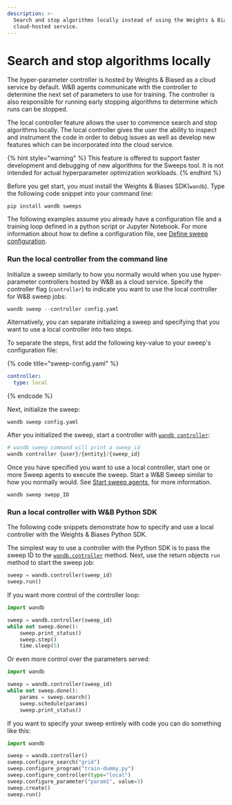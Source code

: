 ```yaml
---
description: >-
  Search and stop algorithms locally instead of using the Weights & Biases
  cloud-hosted service.
---
```


# Search and stop algorithms locally

The hyper-parameter controller is hosted by Weights & Biased as a cloud service by default. W\&B agents communicate with the controller to determine the next set of parameters to use for training. The controller is also responsible for running early stopping algorithms to determine which runs can be stopped.

The local controller feature allows the user to commence search and stop algorithms locally. The local controller gives the user the ability to inspect and instrument the code in order to debug issues as well as develop new features which can be incorporated into the cloud service.

{% hint style="warning" %}
This feature is offered to support faster development and debugging of new algorithms for the Sweeps tool. It is not intended for actual hyperparameter optimization workloads.
{% endhint %}

Before you get start, you must install the Weights & Biases SDK(`wandb`). Type the following code snippet into your command line:

```
pip install wandb sweeps 
```

The following examples assume you already have a configuration file and a training loop defined in a python script or Jupyter Notebook. For more information about how to define a configuration file, see [Define sweep configuration](https://docs.wandb.ai/guides/sweeps/define-sweep-configuration).

### Run the local controller from the command line

Initialize a sweep similarly to how you normally would when you use hyper-parameter controllers hosted by W\&B as a cloud service. Specify the controller flag (`controller`) to indicate you want to use the local controller for W\&B sweep jobs:

```python
wandb sweep --controller config.yaml
```

Alternatively, you can separate initializing a sweep and specifying that you want to use a local controller into two steps.

To separate the steps, first add the following key-value to your sweep's configuration file:

{% code title="sweep-config.yaml" %}
```yaml
controller:
  type: local
```
{% endcode %}

Next, initialize the sweep:

```
wandb sweep config.yaml
```

After you initialized the sweep, start a controller with [`wandb controller`](https://docs.wandb.ai/ref/python/controller):

```python
# wandb sweep command will print a sweep_id
wandb controller {user}/{entity}/{sweep_id}
```

Once you have specified you want to use a local controller, start one or more Sweep agents to execute the sweep. Start a W\&B Sweep similar to how you normally would. See [Start sweep agents](https://docs.wandb.ai/guides/sweeps/start-sweep-agents), for more information.

```
wandb sweep swepp_ID
```

### Run a local controller with W\&B Python SDK

The following code snippets demonstrate how to specify and use a local controller with the Weights & Biases Python SDK.

The simplest way to use a controller with the Python SDK is to pass the sweep ID to the [`wandb.controller`](https://docs.wandb.ai/ref/python/controller) method. Next, use the return objects `run` method to start the sweep job:

```python
sweep = wandb.controller(sweep_id)
sweep.run()
```

If you want more control of the controller loop:

```python
import wandb

sweep = wandb.controller(sweep_id)
while not sweep.done():
    sweep.print_status()
    sweep.step()
    time.sleep(5)
```

Or even more control over the parameters served:

```python
import wandb

sweep = wandb.controller(sweep_id)
while not sweep.done():
    params = sweep.search()
    sweep.schedule(params)
    sweep.print_status()
```

If you want to specify your sweep entirely with code you can do something like this:

```python
import wandb

sweep = wandb.controller()
sweep.configure_search("grid")
sweep.configure_program("train-dummy.py")
sweep.configure_controller(type="local")
sweep.configure_parameter("param1", value=3)
sweep.create()
sweep.run()
```
